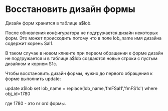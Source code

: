 # Восстановить дизайн формы

  
Дизайн форм хранится в таблице a$lob.

После обновления конфигуратора не подгружается дизайн некоторых форм. Это может происходить потому что в поле lob\_name имя дизайна содержит корень Sal1.

В таком случае в новом клиенте при первом обращении к форме дизайн не подгружается и в таблице a$lob создаются новые строки с пустым дизайном и корнем S1c.

Чтобы восстановить дизайн формы, нужно до первого обращения к форме выполнить update:

update a$lob set  lob\_name = replace\(lob\_name,'fmFSal1','fmFS1c'\) where obj\_id=1780

где 1780 - это nr ord формы.

